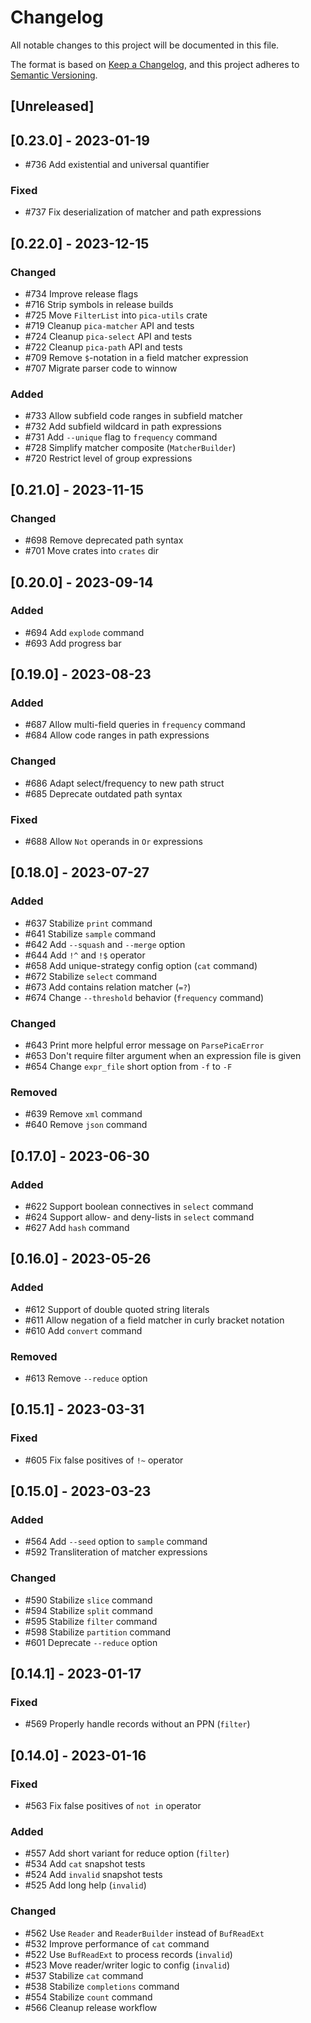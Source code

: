 # Changelog

All notable changes to this project will be documented in this file.

The format is based on [Keep a Changelog](https://keepachangelog.com/en/1.0.0/),
and this project adheres to [Semantic Versioning](https://semver.org/spec/v2.0.0.html).

## [Unreleased]


## [0.23.0] - 2023-01-19

* #736 Add existential and universal quantifier

### Fixed

* #737 Fix deserialization of matcher and path expressions


## [0.22.0] - 2023-12-15

### Changed

* #734 Improve release flags
* #716 Strip symbols in release builds
* #725 Move `FilterList` into `pica-utils` crate
* #719 Cleanup `pica-matcher` API and tests
* #724 Cleanup `pica-select` API and tests
* #722 Cleanup `pica-path` API and tests
* #709 Remove `$`-notation in a field matcher expression
* #707 Migrate parser code to winnow

### Added

* #733 Allow subfield code ranges in subfield matcher
* #732 Add subfield wildcard in path expressions
* #731 Add `--unique` flag to `frequency` command
* #728 Simplify matcher composite (`MatcherBuilder`)
* #720 Restrict level of group expressions


## [0.21.0] - 2023-11-15

### Changed

* #698 Remove deprecated path syntax
* #701 Move crates into `crates` dir


## [0.20.0] - 2023-09-14

### Added

* #694 Add `explode` command
* #693 Add progress bar


## [0.19.0] - 2023-08-23

### Added

* #687 Allow multi-field queries in `frequency` command
* #684 Allow code ranges in path expressions

### Changed

* #686 Adapt select/frequency to new path struct
* #685 Deprecate outdated path syntax

### Fixed

* #688 Allow `Not` operands in `Or` expressions


## [0.18.0] - 2023-07-27

### Added

* #637 Stabilize `print` command
* #641 Stabilize `sample` command
* #642 Add `--squash` and `--merge` option
* #644 Add `!^` and `!$` operator
* #658 Add unique-strategy config option (`cat` command)
* #672 Stabilize `select` command
* #673 Add contains relation matcher (`=?`)
* #674 Change `--threshold` behavior (`frequency` command)

### Changed

* #643 Print more helpful error message on `ParsePicaError`
* #653 Don't require filter argument when an expression file is given
* #654 Change `expr_file` short option from `-f` to `-F`

### Removed

* #639 Remove `xml` command
* #640 Remove `json` command


## [0.17.0] - 2023-06-30

### Added

* #622 Support boolean connectives in `select` command
* #624 Support allow- and deny-lists in `select` command
* #627 Add `hash` command

## [0.16.0] - 2023-05-26

### Added

* #612 Support of double quoted string literals
* #611 Allow negation of a field matcher in curly bracket notation
* #610 Add `convert` command

### Removed

* #613 Remove `--reduce` option

## [0.15.1] - 2023-03-31

### Fixed

* #605 Fix false positives of `!~` operator

## [0.15.0] - 2023-03-23

### Added

* #564 Add `--seed` option to `sample` command
* #592 Transliteration of matcher expressions

### Changed

* #590 Stabilize `slice` command
* #594 Stabilize `split` command
* #595 Stabilize `filter` command
* #598 Stabilize `partition` command
* #601 Deprecate `--reduce` option


## [0.14.1] - 2023-01-17

### Fixed

* #569 Properly handle records without an PPN (`filter`)


## [0.14.0] - 2023-01-16

### Fixed

* #563 Fix false positives of `not in` operator

### Added

* #557 Add short variant for reduce option (`filter`)
* #534 Add `cat` snapshot tests
* #524 Add `invalid` snapshot tests
* #525 Add long help (`invalid`)

### Changed

* #562 Use `Reader` and `ReaderBuilder` instead of `BufReadExt`
* #532 Improve performance of `cat` command
* #522 Use `BufReadExt` to process records (`invalid`)
* #523 Move reader/writer logic to config (`invalid`)
* #537 Stabilize `cat` command
* #538 Stabilize `completions` command
* #554 Stabilize `count` command
* #566 Cleanup release workflow
